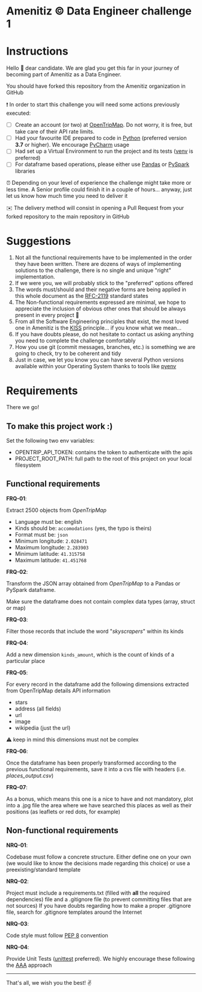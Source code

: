 # Amenitiz © Data Engineer challenge 1


# Instructions
Hello :wave: dear candidate. We are glad you get this far in your journey of becoming part of Amenitiz as a Data Engineer.

You should have forked this repository from the Amenitiz organization in GitHub

:exclamation: In order to start this challenge you will need some actions previously executed:
- [ ] Create an account (or two) at [OpenTripMap](https://opentripmap.io/product). Do not worry, it is free, but take 
care of their API rate limits.
- [ ] Had your favourite IDE prepared to code in [Python](https://www.python.org/downloads/release/python-3716/) 
(preferred version **3.7** or higher). We encourage [PyCharm](https://www.jetbrains.com/pycharm/) usage
- [ ] Had set up a Virtual Environment to run the project and its tests ([venv](https://docs.python.org/3/library/venv.html) 
is preferred)
- [ ] For dataframe based operations, please either use [Pandas](https://pypi.org/project/pandas/) or 
[PySpark](https://pypi.org/project/pyspark/) libraries

:alarm_clock: Depending on your level of experience the challenge might take more or less time. A Senior profile could finish it in
a couple of hours... anyway, just let us know how much time you need to deliver it

:envelope: The delivery method will consist in opening a Pull Request from your forked repository to the main repository in GitHub

# Suggestions

1. Not all the functional requirements have to be implemented in the order they have been written. There are dozens of ways
of implementing solutions to the challenge, there is no single and unique "right" implementation. 
2. If we were you, we will probably stick to the "preferred" options offered
3. The words must/should and their negative forms are being applied in this whole document as the [RFC-2119](https://www.ietf.org/rfc/rfc2119.txt) standard states
4. The Non-functional requirements expressed are minimal, we hope to appreciate the inclusion of obvious other ones 
that should be always present in every project :eyes:
5. From all the Software Engineering principles that exist, the most loved one in Amenitiz is the
[KISS](https://en.wikipedia.org/wiki/KISS_principle) principle... if you know what we mean...
6. If you have doubts please, do not hesitate to contact us asking anything you need to complete the challenge comfortably
7. How you use git (commit messages, branches, etc.) is something we are going to check, try to be coherent and tidy
8. Just in case, we let you know you can have several Python versions available within your Operating System thanks to tools like [pyenv](https://github.com/pyenv/pyenv)

# Requirements
There we go!

## To make this project work :)

Set the following two env variables:

* OPENTRIP_API_TOKEN: contains the token to authenticate with the apis
* PROJECT_ROOT_PATH: full path to the root of this project on your local filesystem

## Functional requirements
**FRQ-01**: 

Extract 2500 objects from *OpenTripMap*
  - Language must be: english
  - Kinds should be: `accomodations` (yes, the typo is theirs) 
  - Format must be: `json` 
  - Minimum longitude: `2.028471` 
  - Maximum longitude: `2.283903` 
  - Minimum latitude: `41.315758` 
  - Maximum latitude: `41.451768`
  
**FRQ-02**: 
  
Transform the JSON array obtained from *OpenTripMap* to a Pandas or PySpark dataframe.

Make sure the dataframe does not contain complex data types (array, struct or map)

**FRQ-03**:

Filter those records that include the word "*skyscrapers*" within its kinds

**FRQ-04**:

Add a new dimension `kinds_amount`, which is the count of kinds of a particular place

**FRQ-05**:

For every record in the dataframe add the following dimensions extracted from OpenTripMap details API information 

- stars
- address (all fields)
- url
- image
- wikipedia (just the url)

:warning: keep in mind this dimensions must not be complex

**FRQ-06**:

Once the dataframe has been properly transformed according to the previous functional requirements,
save it into a cvs file with headers (i.e. *places_output.csv*)

**FRQ-07**:

As a bonus, which means this one is a nice to have and not mandatory, plot into a .jpg file the area where we have 
searched this places as well as their positions (as leaflets or red dots, for example) 


## Non-functional requirements

**NRQ-01**:

Codebase must follow a concrete structure. Either define one on your own (we would like to know the decisions made 
regarding this choice) or use a preexisting/standard template 

**NRQ-02**:

Project must include a requirements.txt (filled with **all** the required dependencies) file and a .gitignore file 
(to prevent committing files that are not sources) 
If you have doubts regarding how to make a proper .gitignore file, search for .gitignore templates around the Internet

**NRQ-03**:

Code style must follow [PEP 8](https://peps.python.org/pep-0008/) convention

**NRQ-04**:

Provide Unit Tests ([unittest](https://docs.python.org/3/library/unittest.html) preferred). We highly encourage these 
following the [AAA](https://jamescooke.info/arrange-act-assert-pattern-for-python-developers.html) approach

---

That's all, we wish you the best! :v:
